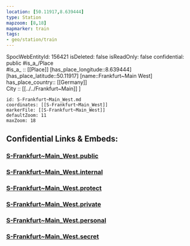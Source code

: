 ```yaml
---
location: [50.11917,8.639444] 
type: Station 
mapzoom: [8,18] 
mapmarker: train 
tags:
- geo/station/train
---
```

SpocWebEntityId: 156421
isDeleted: false
isReadOnly: false
confidential: public
#is_a_/Place  
#is_a_ :: [[Place]] 
[has_place_longitude::8.639444] 
[has_place_latitude::50.11917] 
[name::Frankfurt~Main West] 
has_place_country:: [[Germany]]  
City :: [[../../Frankfurt~Main]] ] 


```leaflet
id: S-Frankfurt~Main_West.md
coordinates: [[S-Frankfurt~Main_West]] 
markerFile: [[S-Frankfurt~Main_West]] 
defaultZoom: 11 
maxZoom: 18
```


## Confidential Links & Embeds: 

### [S-Frankfurt~Main_West.public](/_public/\Earth\Continent\Europe\Europe~Central\Germany\Germany~West\Hessen\counties~Hessen\Frankfurt~Main\Stations-FFM~SS-Frankfurt~Main_West.public.md) 

### [S-Frankfurt~Main_West.internal](/_internal/\Earth\Continent\Europe\Europe~Central\Germany\Germany~West\Hessen\counties~Hessen\Frankfurt~Main\Stations-FFM~SS-Frankfurt~Main_West.internal.md) 

### [S-Frankfurt~Main_West.protect](/_protect/\Earth\Continent\Europe\Europe~Central\Germany\Germany~West\Hessen\counties~Hessen\Frankfurt~Main\Stations-FFM~SS-Frankfurt~Main_West.protect.md) 

### [S-Frankfurt~Main_West.private](/_private/\Earth\Continent\Europe\Europe~Central\Germany\Germany~West\Hessen\counties~Hessen\Frankfurt~Main\Stations-FFM~SS-Frankfurt~Main_West.private.md) 

### [S-Frankfurt~Main_West.personal](/_personal/\Earth\Continent\Europe\Europe~Central\Germany\Germany~West\Hessen\counties~Hessen\Frankfurt~Main\Stations-FFM~SS-Frankfurt~Main_West.personal.md) 

### [S-Frankfurt~Main_West.secret](/_secret/\Earth\Continent\Europe\Europe~Central\Germany\Germany~West\Hessen\counties~Hessen\Frankfurt~Main\Stations-FFM~SS-Frankfurt~Main_West.secret.md)

